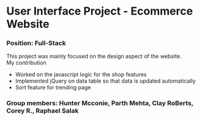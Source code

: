 # User Interface Project - Ecommerce Website
### Position: Full-Stack
This project was mainly focused on the design aspect of the website.   
My contribution
* Worked on the javascript logic for the shop features
* Implemented jQuery on data table so that data is updated automatically
* Sort feature for trending page
### Group members: Hunter Mcconie, Parth Mehta, Clay RoBerts, Corey R., Raphael Salak
